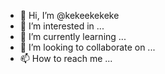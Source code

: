 - 👋 Hi, I’m @kekeekekeke
- 👀 I’m interested in ...
- 🌱 I’m currently learning ...
- 💞️ I’m looking to collaborate on ...
- 📫 How to reach me ...

<!---
kekeekekeke/kekeekekeke is a ✨ special ✨ repository because its `README.md` (this file) appears on your GitHub profile.
You can click the Preview link to take a look at your changes.
--->
